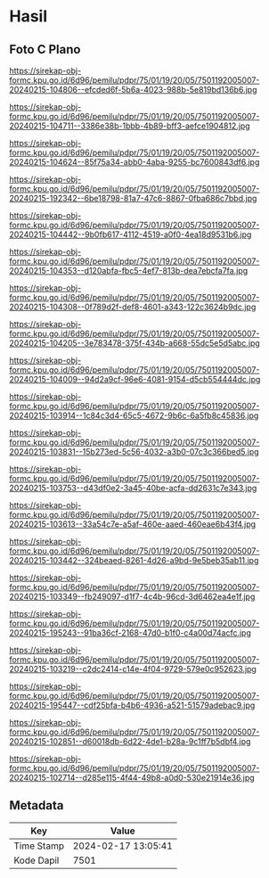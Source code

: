 # Hasil

## Foto C Plano

https://sirekap-obj-formc.kpu.go.id/6d96/pemilu/pdpr/75/01/19/20/05/7501192005007-20240215-104806--efcded6f-5b6a-4023-988b-5e819bd136b6.jpg

https://sirekap-obj-formc.kpu.go.id/6d96/pemilu/pdpr/75/01/19/20/05/7501192005007-20240215-104711--3386e38b-1bbb-4b89-bff3-aefce1904812.jpg

https://sirekap-obj-formc.kpu.go.id/6d96/pemilu/pdpr/75/01/19/20/05/7501192005007-20240215-104624--85f75a34-abb0-4aba-9255-bc7600843df6.jpg

https://sirekap-obj-formc.kpu.go.id/6d96/pemilu/pdpr/75/01/19/20/05/7501192005007-20240215-192342--6be18798-81a7-47c6-8867-0fba686c7bbd.jpg

https://sirekap-obj-formc.kpu.go.id/6d96/pemilu/pdpr/75/01/19/20/05/7501192005007-20240215-104442--9b0fb617-4112-4519-a0f0-4ea18d9531b6.jpg

https://sirekap-obj-formc.kpu.go.id/6d96/pemilu/pdpr/75/01/19/20/05/7501192005007-20240215-104353--d120abfa-fbc5-4ef7-813b-dea7ebcfa7fa.jpg

https://sirekap-obj-formc.kpu.go.id/6d96/pemilu/pdpr/75/01/19/20/05/7501192005007-20240215-104308--0f789d2f-def8-4601-a343-122c3624b9dc.jpg

https://sirekap-obj-formc.kpu.go.id/6d96/pemilu/pdpr/75/01/19/20/05/7501192005007-20240215-104205--3e783478-375f-434b-a668-55dc5e5d5abc.jpg

https://sirekap-obj-formc.kpu.go.id/6d96/pemilu/pdpr/75/01/19/20/05/7501192005007-20240215-104009--94d2a9cf-96e6-4081-9154-d5cb554444dc.jpg

https://sirekap-obj-formc.kpu.go.id/6d96/pemilu/pdpr/75/01/19/20/05/7501192005007-20240215-103914--1c84c3d4-65c5-4672-9b6c-6a5fb8c45836.jpg

https://sirekap-obj-formc.kpu.go.id/6d96/pemilu/pdpr/75/01/19/20/05/7501192005007-20240215-103831--15b273ed-5c56-4032-a3b0-07c3c366bed5.jpg

https://sirekap-obj-formc.kpu.go.id/6d96/pemilu/pdpr/75/01/19/20/05/7501192005007-20240215-103753--d43df0e2-3a45-40be-acfa-dd2631c7e343.jpg

https://sirekap-obj-formc.kpu.go.id/6d96/pemilu/pdpr/75/01/19/20/05/7501192005007-20240215-103613--33a54c7e-a5af-460e-aaed-460eae6b43f4.jpg

https://sirekap-obj-formc.kpu.go.id/6d96/pemilu/pdpr/75/01/19/20/05/7501192005007-20240215-103442--324beaed-8261-4d26-a9bd-9e5beb35ab11.jpg

https://sirekap-obj-formc.kpu.go.id/6d96/pemilu/pdpr/75/01/19/20/05/7501192005007-20240215-103349--fb249097-d1f7-4c4b-96cd-3d6462ea4e1f.jpg

https://sirekap-obj-formc.kpu.go.id/6d96/pemilu/pdpr/75/01/19/20/05/7501192005007-20240215-195243--91ba36cf-2168-47d0-b1f0-c4a00d74acfc.jpg

https://sirekap-obj-formc.kpu.go.id/6d96/pemilu/pdpr/75/01/19/20/05/7501192005007-20240215-103219--c2dc2414-c14e-4f04-9729-579e0c952623.jpg

https://sirekap-obj-formc.kpu.go.id/6d96/pemilu/pdpr/75/01/19/20/05/7501192005007-20240215-195447--cdf25bfa-b4b6-4936-a521-51579adebac9.jpg

https://sirekap-obj-formc.kpu.go.id/6d96/pemilu/pdpr/75/01/19/20/05/7501192005007-20240215-102851--d60018db-6d22-4de1-b28a-9c1ff7b5dbf4.jpg

https://sirekap-obj-formc.kpu.go.id/6d96/pemilu/pdpr/75/01/19/20/05/7501192005007-20240215-102714--d285e115-4f44-49b8-a0d0-530e21914e36.jpg


## Metadata

| Key        | Value               |
| ---------- | ------------------- |
| Time Stamp | 2024-02-17 13:05:41 |
| Kode Dapil | 7501                |



